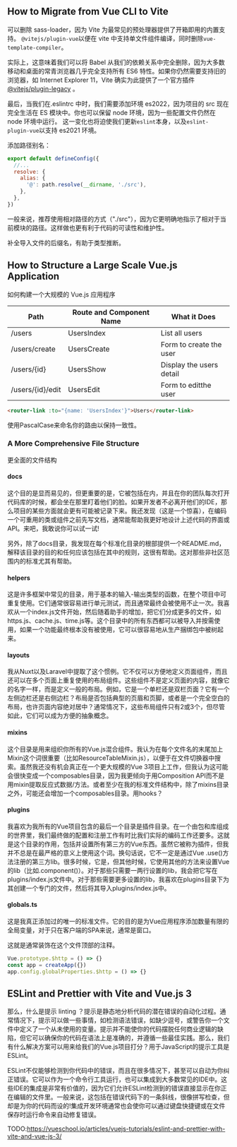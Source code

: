 ## How to Migrate from Vue CLI to Vite

可以删除 sass-loader，因为 Vite 为最常见的预处理器提供了开箱即用的内置支持。
`@vitejs/plugin-vue`以便在 vite 中支持单文件组件编译，同时删除`vue-template-compiler`。

实际上，这意味着我们可以将 Babel 从我们的依赖关系中完全删除，因为大多数移动和桌面的常青浏览器几乎完全支持所有 ES6 特性。如果你仍然需要支持旧的浏览器，如 Internet Explorer 11，Vite 确实为此提供了一个官方插件[@vitejs/plugin-legacy](https://github.com/vitejs/vite/tree/main/packages/plugin-legacy) 。

最后，当我们在.eslintrc 中时，我们需要添加环境 es2022，因为项目的 src 现在完全生活在 ES 模块中。你也可以保留 node 环境，因为一些配置文件仍然在 node 环境中运行。
这一变化也将迫使我们更新`eslint`本身，以及`eslint-plugin-vue`以支持 es2021 环境。

添加路径别名：

```js
export default defineConfig({
  //...
  resolve: {
    alias: {
      '@': path.resolve(__dirname, './src'),
    },
  },
})
```

一般来说，推荐使用相对路径的方式（"./src"），因为它更明确地指示了相对于当前模块的路径。这样做也更有利于代码的可读性和维护性。

补全导入文件的后缀名，有助于类型推断。

## How to Structure a Large Scale Vue.js Application

如何构建一个大规模的 Vue.js 应用程序

| Path             | Route and Component Name | What it Does             |
| ---------------- | ------------------------ | ------------------------ |
| /users           | UsersIndex               | List all users           |
| /users/create    | UsersCreate              | Form to create the user  |
| /users/{id}      | UsersShow                | Display the users detail |
| /users/{id}/edit | UsersEdit                | Form to editthe user     |

```html
<router-link :to="{name: 'UsersIndex'}">Users</router-link>
```

使用PascalCase来命名你的路由以保持一致性。

### A More Comprehensive File Structure

更全面的文件结构

#### docs

这个目的是显而易见的，但更重要的是，它被包括在内，并且在你的团队每次打开代码库的时候，都会坐在那里盯着他们的脸。如果开发者不必离开他们的IDE，那么项目的某些方面就会更有可能被记录下来。我还发现（这是一个惊喜），在编码一个可重用的类或组件之前先写文档，通常能帮助我更好地设计上述代码的界面或API。来吧，我敢说你可以试一试!

另外，除了docs目录，我发现在每个标准化目录的根部提供一个README.md，解释该目录的目的和任何应该包括在其中的规则，这很有帮助。这对那些非社区范围内的标准尤其有帮助。

#### helpers

这是许多框架中常见的目录，用于基本的输入-输出类型的函数，在整个项目中可重复使用。它们通常很容易进行单元测试，而且通常最终会被使用不止一次。我喜欢从一个index.js文件开始，然后随着助手的增加，把它们分成更多的文件，如https.js、cache.js、time.js等。这个目录中的所有东西都可以被导入并按需使用，如果一个功能最终根本没有被使用，它可以很容易地从生产捆绑包中被树起来。

#### layouts

我从Nuxt以及Laravel中提取了这个惯例。它不仅可以方便地定义页面组件，而且还可以在多个页面上重复使用的布局组件。这些组件不是定义页面的内容，就像它的名字一样，而是定义一般的布局。例如，它是一个单栏还是双栏页面？它有一个左侧边栏还是右侧边栏？布局是否包括典型的页眉和页脚，或者是一个完全空白的布局，也许页面内容绝对居中？通常情况下，这些布局组件只有2或3个，但尽管如此，它们可以成为方便的抽象概念。

#### mixins

这个目录是用来组织你所有的Vue.js混合组件。我认为在每个文件名的末尾加上Mixin这个词很重要（比如ResourceTableMixin.js），以便于在文件切换器中搜索。虽然我还没有机会真正在一个更大规模的Vue 3项目上工作，但我认为这可能会很快变成一个composables目录，因为我更倾向于用Composition API而不是用mixin提取反应式数据/方法。或者至少在我的标准文件结构中，除了mixins目录之外，可能还会增加一个composables目录。用hooks？

#### plugins

我喜欢为我所有的Vue项目包含的最后一个目录是插件目录。在一个由包和库组成的世界里，我们最终做的配置和注册工作有时比我们实际的编码工作还要多。这就是这个目录的作用，包括并设置所有第三方的Vue东西。虽然它被称为插件，但我并不总是在最严格的意义上使用这个词。换句话说，它不一定是通过Vue .use()方法注册的第三方lib。很多时候，它是，但其他时候，它使用其他的方法来设置Vue的lib（比如.component()）。对于那些只需要一两行设置的lib，我会把它写在plugins/index.js文件中。对于那些需要更多设置的lib，我喜欢在plugins目录下为其创建一个专门的文件，然后将其导入plugins/index.js中。

#### globals.ts

这是我真正添加过的唯一的标准文件。它的目的是为Vue应用程序添加数量有限的全局变量，对于只在客户端的SPA来说，通常是窗口。

这就是通常装饰在这个文件顶部的注释。

```js
Vue.prototype.$http = () => {}
const app = createApp({})
app.config.globalProperties.$http = () => {}
```

## ESLint and Prettier with Vite and Vue.js 3

那么，什么是提示 linting ？提示是静态地分析代码的潜在错误的自动化过程。通常情况下，提示可以做一些事情，如检测语法错误，如缺少逗号，或警告你一个文件中定义了一个从未使用的变量。提示并不能使你的代码摆脱任何商业逻辑的缺陷，但它可以确保你的代码在语法上是准确的，并遵循一些最佳实践。那么，我们有什么解决方案可以用来给我们的Vue.js项目打分？用于JavaScript的提示工具是ESLint。

ESLint不仅能够检测到你代码中的错误，而且在很多情况下，甚至可以自动为你纠正错误。它可以作为一个命令行工具运行，也可以集成到大多数常见的IDE中。这些IDE的集成是非常有价值的，因为它们允许ESLint检测到的错误直接显示在你正在编辑的文件里。一般来说，这包括在错误代码下的一条斜线，很像拼写检查，但却是为你的代码而设的!集成开发环境通常也会使你可以通过键盘快捷键或在文件保存时运行命令来自动修复错误。

TODO:https://vueschool.io/articles/vuejs-tutorials/eslint-and-prettier-with-vite-and-vue-js-3/


